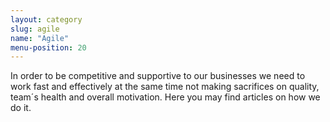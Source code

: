 ```yaml
---
layout: category
slug: agile
name: "Agile"
menu-position: 20
---
```


In order to be competitive and supportive to our businesses we need to work fast and effectively at the same time not making sacrifices on quality, team´s health and overall motivation. Here you may find articles on how we do it.